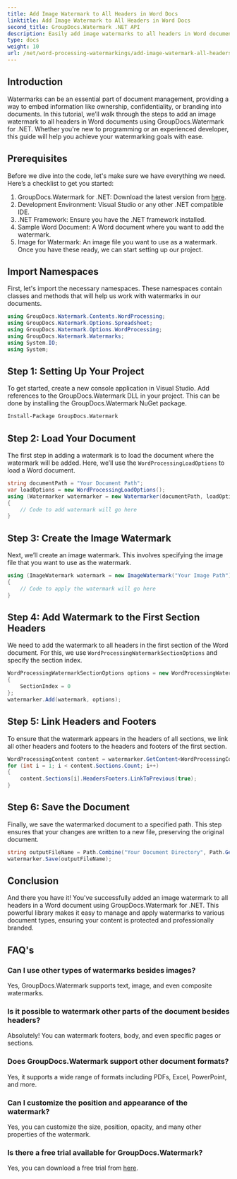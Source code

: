 ```yaml
---
title: Add Image Watermark to All Headers in Word Docs
linktitle: Add Image Watermark to All Headers in Word Docs
second_title: GroupDocs.Watermark .NET API
description: Easily add image watermarks to all headers in Word documents using GroupDocs.Watermark for .NET. Follow our step-by-step guide with detailed code examples.
type: docs
weight: 10
url: /net/word-processing-watermarkings/add-image-watermark-all-headers-word-docs/
---
```

## Introduction
Watermarks can be an essential part of document management, providing a way to embed information like ownership, confidentiality, or branding into documents. In this tutorial, we’ll walk through the steps to add an image watermark to all headers in Word documents using GroupDocs.Watermark for .NET. Whether you're new to programming or an experienced developer, this guide will help you achieve your watermarking goals with ease.
## Prerequisites
Before we dive into the code, let's make sure we have everything we need. Here’s a checklist to get you started:
1. GroupDocs.Watermark for .NET: Download the latest version from [here](https://releases.groupdocs.com/Watermark/net/).
2. Development Environment: Visual Studio or any other .NET compatible IDE.
3. .NET Framework: Ensure you have the .NET framework installed.
4. Sample Word Document: A Word document where you want to add the watermark.
5. Image for Watermark: An image file you want to use as a watermark.
Once you have these ready, we can start setting up our project.
## Import Namespaces
First, let's import the necessary namespaces. These namespaces contain classes and methods that will help us work with watermarks in our documents.
```csharp
using GroupDocs.Watermark.Contents.WordProcessing;
using GroupDocs.Watermark.Options.Spreadsheet;
using GroupDocs.Watermark.Options.WordProcessing;
using GroupDocs.Watermark.Watermarks;
using System.IO;
using System;
```
## Step 1: Setting Up Your Project
To get started, create a new console application in Visual Studio. Add references to the GroupDocs.Watermark DLL in your project. This can be done by installing the GroupDocs.Watermark NuGet package.
```bash
Install-Package GroupDocs.Watermark
```
## Step 2: Load Your Document
The first step in adding a watermark is to load the document where the watermark will be added. Here, we’ll use the `WordProcessingLoadOptions` to load a Word document.
```csharp
string documentPath = "Your Document Path";
var loadOptions = new WordProcessingLoadOptions();
using (Watermarker watermarker = new Watermarker(documentPath, loadOptions))
{
    // Code to add watermark will go here
}
```
## Step 3: Create the Image Watermark
Next, we’ll create an image watermark. This involves specifying the image file that you want to use as the watermark.
```csharp
using (ImageWatermark watermark = new ImageWatermark("Your Image Path"))
{
    // Code to apply the watermark will go here
}
```
## Step 4: Add Watermark to the First Section Headers
We need to add the watermark to all headers in the first section of the Word document. For this, we use `WordProcessingWatermarkSectionOptions` and specify the section index.
```csharp
WordProcessingWatermarkSectionOptions options = new WordProcessingWatermarkSectionOptions
{
    SectionIndex = 0
};
watermarker.Add(watermark, options);
```
## Step 5: Link Headers and Footers
To ensure that the watermark appears in the headers of all sections, we link all other headers and footers to the headers and footers of the first section.
```csharp
WordProcessingContent content = watermarker.GetContent<WordProcessingContent>();
for (int i = 1; i < content.Sections.Count; i++)
{
    content.Sections[i].HeadersFooters.LinkToPrevious(true);
}
```
## Step 6: Save the Document
Finally, we save the watermarked document to a specified path. This step ensures that your changes are written to a new file, preserving the original document.
```csharp
string outputFileName = Path.Combine("Your Document Directory", Path.GetFileName(documentPath));
watermarker.Save(outputFileName);
```
## Conclusion
And there you have it! You've successfully added an image watermark to all headers in a Word document using GroupDocs.Watermark for .NET. This powerful library makes it easy to manage and apply watermarks to various document types, ensuring your content is protected and professionally branded.
## FAQ's
### Can I use other types of watermarks besides images?
Yes, GroupDocs.Watermark supports text, image, and even composite watermarks.
### Is it possible to watermark other parts of the document besides headers?
Absolutely! You can watermark footers, body, and even specific pages or sections.
### Does GroupDocs.Watermark support other document formats?
Yes, it supports a wide range of formats including PDFs, Excel, PowerPoint, and more.
### Can I customize the position and appearance of the watermark?
Yes, you can customize the size, position, opacity, and many other properties of the watermark.
### Is there a free trial available for GroupDocs.Watermark?
Yes, you can download a free trial from [here](https://releases.groupdocs.com/).
